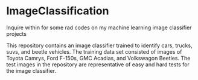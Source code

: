 # ImageClassification
Inquire within for some rad codes on my machine learning image classifier projects

This repository contains an image classifier trained to identify cars, trucks, suvs, and beetle vehicles. The training data set consisted of images of Toyota Camrys, Ford F-150s, GMC Acadias, and Volkswagon Beetles. The test images in the repository are representative of easy and hard tests for the image classifier. 
